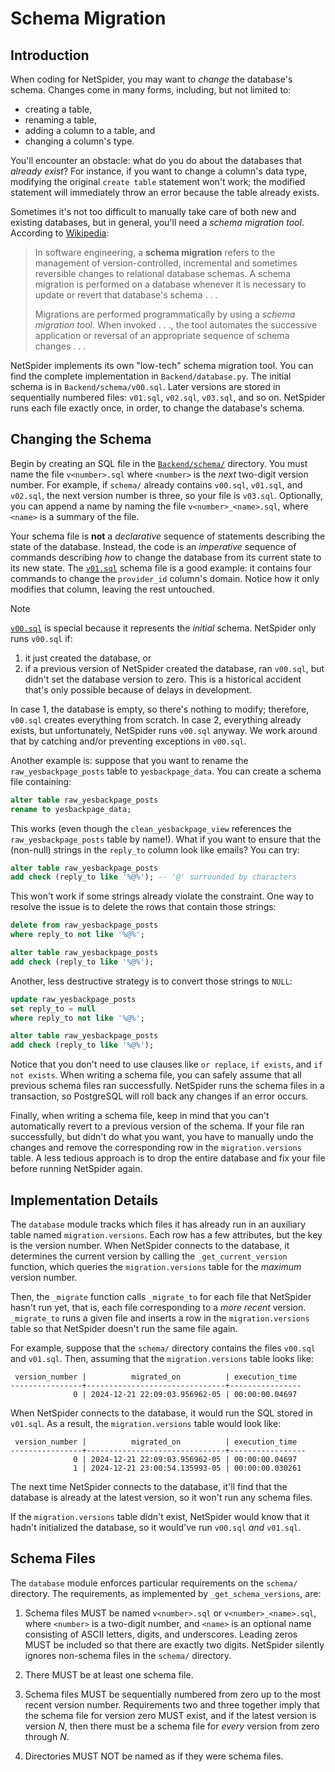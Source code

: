 # Schema Migration

## Introduction

When coding for NetSpider, you may want to *change* the database's schema.
Changes come in many forms, including, but not limited to:

- creating a table,
- renaming a table,
- adding a column to a table, and
- changing a column's type.

You'll encounter an obstacle: what do you do about the databases that *already
exist*? For instance, if you want to change a column's data type, modifying
the original `create table` statement won't work; the modified statement will
immediately throw an error because the table already exists.

Sometimes it's not too difficult to manually take care of both new and existing
databases, but in general, you'll need a *schema migration tool*. According to
[Wikipedia](https://en.wikipedia.org/wiki/Schema_migration):

> In software engineering, a **schema migration** refers to the management of
> version-controlled, incremental and sometimes reversible changes to relational
> database schemas. A schema migration is performed on a database whenever it is
> necessary to update or revert that database's schema . . .
>
> Migrations are performed programmatically by using a *schema migration tool*.
> When invoked . . ., the tool automates the successive application or reversal
> of an appropriate sequence of schema changes . . .

NetSpider implements its own "low-tech" schema migration tool. You can find
the complete implementation in `Backend/database.py`. The initial schema is in
`Backend/schema/v00.sql`. Later versions are stored in sequentially numbered
files: `v01.sql`, `v02.sql`, `v03.sql`, and so on. NetSpider runs each file
exactly once, in order, to change the database's schema.

## Changing the Schema

Begin by creating an SQL file in the [`Backend/schema/`](../Backend/schema)
directory. You must name the file `v<number>.sql` where `<number>` is the
*next* two-digit version number. For example, if `schema/` already contains
`v00.sql`, `v01.sql`, and `v02.sql`, the next version number is three, so
your file is `v03.sql`. Optionally, you can append a name by naming the file
`v<number>_<name>.sql`, where `<name>` is a summary of the file.

Your schema file is **not** a *declarative* sequence of statements describing
the state of the database. Instead, the code is an *imperative* sequence of
commands describing *how* to change the database from its current state to its
new state. The [`v01.sql`](../Backend/schema/v01.sql) schema file is a good
example: it contains four commands to change the `provider_id` column's domain.
Notice how it only modifies that column, leaving the rest untouched.

> [!NOTE]
> [`v00.sql`](../Backend/schema/v00.sql) is special because it represents the
> *initial* schema. NetSpider only runs `v00.sql` if:
>
> 1. it just created the database, or
> 2. if a previous version of NetSpider created the database, ran `v00.sql`,
>    but didn't set the database version to zero. This is a historical accident
>    that's only possible because of delays in development.
>
> In case 1, the database is empty, so there's nothing to modify; therefore,
> `v00.sql` creates everything from scratch. In case 2, everything already
> exists, but unfortunately, NetSpider runs `v00.sql` anyway. We work around
> that by catching and/or preventing exceptions in `v00.sql`.

Another example is: suppose that you want to rename the `raw_yesbackpage_posts`
table to `yesbackpage_data`. You can create a schema file containing:

```sql
alter table raw_yesbackpage_posts
rename to yesbackpage_data;
```

This works (even though the `clean_yesbackpage_view` references the
`raw_yesbackpage_posts` table by name!). What if you want to ensure that the
(non-null) strings in the `reply_to` column look like emails? You can try:

```sql
alter table raw_yesbackpage_posts
add check (reply_to like '%@%'); -- '@' surrounded by characters
```

This won't work if some strings already violate the constraint. One way to
resolve the issue is to delete the rows that contain those strings:

```sql
delete from raw_yesbackpage_posts
where reply_to not like '%@%';

alter table raw_yesbackpage_posts
add check (reply_to like '%@%');
```

Another, less destructive strategy is to convert those strings to `NULL`:

```sql
update raw_yesbackpage_posts
set reply_to = null
where reply_to not like '%@%';

alter table raw_yesbackpage_posts
add check (reply_to like '%@%');
```

Notice that you don't need to use clauses like `or replace`, `if exists`, and
`if not exists`. When writing a schema file, you can safely assume that all
previous schema files ran successfully. NetSpider runs the schema files in a
transaction, so PostgreSQL will roll back any changes if an error occurs.

Finally, when writing a schema file, keep in mind that you can't automatically
revert to a previous version of the schema. If your file ran successfully, but
didn't do what you want, you have to manually undo the changes and remove the
corresponding row in the `migration.versions` table. A less tedious approach is
to drop the entire database and fix your file before running NetSpider again.

## Implementation Details

The `database` module tracks which files it has already run in an auxiliary
table named `migration.versions`. Each row has a few attributes, but the key is
the version number. When NetSpider connects to the database, it determines the
current version by calling the `_get_current_version` function, which queries
the `migration.versions` table for the *maximum* version number.

Then, the `_migrate` function calls `_migrate_to` for each file that NetSpider
hasn't run yet, that is, each file corresponding to a *more recent* version.
`_migrate_to` runs a given file and inserts a row in the `migration.versions`
table so that NetSpider doesn't run the same file again.

For example, suppose that the `schema/` directory contains the files `v00.sql`
and `v01.sql`. Then, assuming that the `migration.versions` table looks like:

```
 version_number |          migrated_on          | execution_time
----------------+-------------------------------+----------------
              0 | 2024-12-21 22:09:03.956962-05 | 00:00:00.04697
```

When NetSpider connects to the database, it would run the SQL stored in
`v01.sql`. As a result, the `migration.versions` table would look like:

```
 version_number |          migrated_on          | execution_time
----------------+-------------------------------+-----------------
              0 | 2024-12-21 22:09:03.956962-05 | 00:00:00.04697
              1 | 2024-12-21 23:00:54.135993-05 | 00:00:00.030261
```

The next time NetSpider connects to the database, it'll find that the database
is already at the latest version, so it won't run any schema files.

If the `migration.versions` table didn't exist, NetSpider would know that it
hadn't initialized the database, so it would've run `v00.sql` *and* `v01.sql`.

## Schema Files

The `database` module enforces particular requirements on the `schema/`
directory. The requirements, as implemented by `_get_schema_versions`, are:

1. Schema files MUST be named `v<number>.sql` or `v<number>_<name>.sql`, where
   `<number>` is a two-digit number, and `<name>` is an optional name consisting
   of ASCII letters, digits, and underscores. Leading zeros MUST be included
   so that there are exactly two digits. NetSpider silently ignores non-schema
   files in the `schema/` directory.

2. There MUST be at least one schema file.

3. Schema files MUST be sequentially numbered from zero up to the most recent
   version number. Requirements two and three together imply that the schema
   file for version zero MUST exist, and if the latest version is version *N*,
   then there must be a schema file for *every* version from zero through *N*.

4. Directories MUST NOT be named as if they were schema files.
